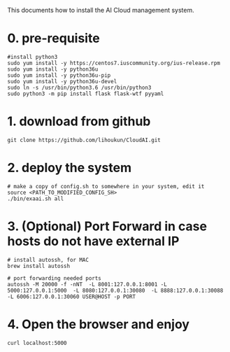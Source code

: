 This documents how to install the AI Cloud management system.
# 0. pre-requisite
```
#install python3
sudo yum install -y https://centos7.iuscommunity.org/ius-release.rpm
sudo yum install -y python36u
sudo yum install -y python36u-pip
sudo yum install -y python36u-devel
sudo ln -s /usr/bin/python3.6 /usr/bin/python3
sudo python3 -m pip install flask flask-wtf pyyaml
```

# 1. download from github
`git clone https://github.com/lihoukun/CloudAI.git`

# 2. deploy the system
```
# make a copy of config.sh to somewhere in your system, edit it
source <PATH_TO_MODIFIED_CONFIG_SH>
./bin/exaai.sh all
```

# 3. (Optional) Port Forward in case hosts do not have external IP
```
# install autossh, for MAC
brew install autossh

# port forwarding needed ports
autossh -M 20000 -f -nNT  -L 8001:127.0.0.1:8001 -L 5000:127.0.0.1:5000  -L 8080:127.0.0.1:30080  -L 8888:127.0.0.1:30088 -L 6006:127.0.0.1:30060 USER@HOST -p PORT
```

# 4. Open the browser and enjoy
`curl localhost:5000`
